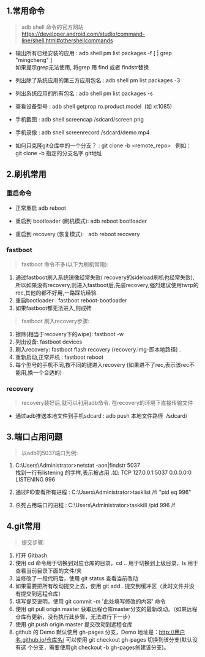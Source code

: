 ## 1.常用命令
> adb shell 命令的官方网站
  https://developer.android.com/studio/command-line/shell.html#othershellcommands

- 输出所有已经安装的应用 :  adb shell pm list packages -f [ | grep "mingcheng" ]
  <BR>如果提示grep无法使用, 将grep 用 find 或者 findstr替换
- 列出除了系统应用的第三方应用包名 :  adb shell pm list packages -3
- 列出系统应用的所有包名 :  adb shell pm list packages -s
- 查看设备型号 :  adb shell getprop ro.product.model  (如 xt1085)
- 手机截图 :  adb shell screencap /sdcard/screen.png
- 手机录像 :  adb shell screenrecord /sdcard/demo.mp4

- 如何只克隆git仓库中的一个分支？ : git clone -b <branch> <remote_repo>   例如： git clone -b 指定的分支名字 git地址


## 2.刷机常用
### 重启命令

- 正常重启 adb reboot

- 重启到 bootloader (刷机模式):  adb reboot bootloader

- 重启到 recovery (恢复模式):    adb reboot recovery

### fastboot
> fastboot 命令不多(以下为刷机常用):
1. 通过fastboot刷入系统镜像经常失败( recovery的sideload刷机也经常失败),所以如果没有recovery,则进入fastboot后,先装recovery,强烈建议使用twrp的rec,其他的都不好用,一路踩坑经验.
2. 重启bootloader : fastboot reboot-bootloader
3. 如果fastboot都无法进入,则成砖
     
> fastboot 刷入recovery步骤: 
1. 擦除(相当于recovery下的wipe): fastboot -w 
2. 列出设备: fastboot devices 
3. 刷入recovery: fastboot flash recovery (recovery.img-即本地路径) . 
4. 重新启动,正常开机 : fastboot reboot 
5. 每个型号的手机不同,按不同的键进入recovery (如果进不了rec,表示该rec不能用,换一个合适的)

### recovery
> recovery装好后,就可以利用adb命令. 在recovery的环境下直接传输文件
- 通过adb推送本地文件到手机sdcard : adb push 本地文件路径  /sdcard/

 ## 3.端口占用问题
 
 > 以adb的5037端口为例:
 1. C:\Users\Administrator>netstat -aon|findstr 5037 
    <br>找到一行有listening 的字样,表示被占用 .如: TCP 127.0.0.1:5037 0.0.0.0:0 LISTENING 996
    
 2. 通过PID查看所有进程 :  C:\Users\Administrator>tasklist /fi "pid eq 996"
 
 3. 杀死占用端口的进程 :   C:\Users\Administrator>taskkill /pid 996 /f

 ## 4.git常用 
 > 提交步骤:
 1. 打开 Gitbash
 2. 使用 cd 命令用于切换到对应仓库的目录，cd .. 用于切换到上级目录，ls 用于查看当前目录下面的文件/夹
 3. 当修改了一段代码后，使用 git status 查看当前改动
 4. 如果需要把所有改动提交上去，使用 git add . 提交到缓冲区（此时文件并没有提交到远程仓库）
 5. 填写提交说明，使用 git commit -m '此处填写修改的内容' 命令
 6. 使用 git pull origin master 获取远程仓库master分支的最新改动。（如果远程仓库有更新，没有执行此步骤，无法进行下一步）
 7. 使用 git push origin master 提交改动到远程仓库
 8. github 的 Demo 默认使用 gh-pages 分支，Demo 地址是：http://用户名.github.io/仓库名/ 可以使用 git checkout gh-pages 切换到该分支(默认没有这     个分支，需要使用git checkout -b gh-pages创建该分支)。
